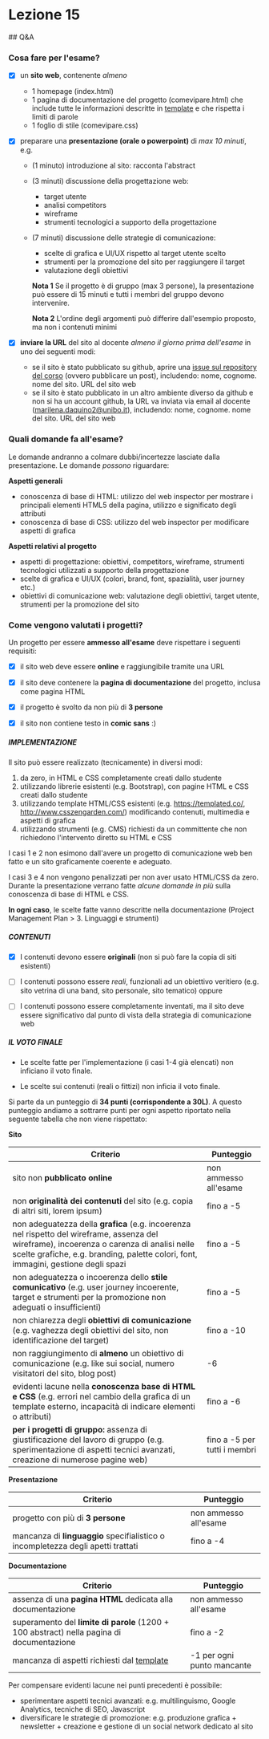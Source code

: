 # Lezione 15

## Q&A

### Cosa fare per l'esame?

 - [x] un **sito web**, contenente _almeno_
    * 1 homepage (index.html)
    * 1 pagina di documentazione del progetto (comevipare.html) che
    include tutte le informazioni descritte in [template](../template_documentazione.md) e che rispetta i limiti di parole
    * 1 foglio di stile (comevipare.css)

 - [x] preparare una **presentazione (orale o powerpoint)** di _max 10 minuti_, e.g.
    * (1 minuto) introduzione al sito: racconta l'abstract
    * (3 minuti) discussione della progettazione web:
      * target utente
      * analisi competitors
      * wireframe
      * strumenti tecnologici a supporto della progettazione
    * (7 minuti) discussione delle strategie di comunicazione:
      * scelte di grafica e UI/UX rispetto al target utente scelto
      * strumenti per la promozione del sito per raggiungere il target
      * valutazione degli obiettivi

      **Nota 1** Se il progetto è di gruppo (max 3 persone), la presentazione può essere di 15 minuti e tutti i membri del gruppo devono intervenire.

      **Nota 2** L'ordine degli argomenti può differire dall'esempio proposto, ma non i contenuti minimi

 - [x] **inviare la URL** del sito al docente _almeno il giorno prima dell'esame_ in uno dei seguenti modi:
    * se il sito è stato pubblicato su github, aprire una
    [issue sul repository del corso](https://github.com/marilenadaquino/informatica-umanistica/issues) (ovvero pubblicare un post), includendo: nome, cognome. nome del sito. URL del sito web
    * se il sito è stato pubblicato in un altro ambiente diverso da github e non si ha un account github, la URL va inviata via email al docente (marilena.daquino2@unibo.it), includendo: nome, cognome. nome del sito. URL del sito web



### Quali domande fa all'esame?

Le domande andranno a colmare dubbi/incertezze lasciate dalla presentazione. Le domande _possono_ riguardare:

**Aspetti generali**

 * conoscenza di base di HTML: utilizzo del web inspector per mostrare i principali elementi HTML5 della pagina, utilizzo e significato degli attributi
 * conoscenza di base di CSS: utilizzo del web inspector per modificare aspetti di grafica

**Aspetti relativi al progetto**

 * aspetti di progettazione: obiettivi, competitors, wireframe, strumenti tecnologici utilizzati a supporto della progettazione
 * scelte di grafica e UI/UX (colori, brand, font, spazialità, user journey etc.)
 * obiettivi di comunicazione web: valutazione degli obiettivi, target utente, strumenti per la promozione del sito

### Come vengono valutati i progetti?

Un progetto per essere **ammesso all'esame** deve rispettare i seguenti requisiti:

 - [x] il sito web deve essere **online** e raggiungibile tramite una URL
 - [x] il sito deve contenere la **pagina di documentazione** del progetto, inclusa come pagina HTML
 - [x] il progetto è svolto da non più di **3 persone**
 - [x] il sito non contiene testo in **comic sans** :)


##### IMPLEMENTAZIONE
Il sito può essere realizzato (tecnicamente) in diversi modi:

 1. da zero, in HTML e CSS completamente creati dallo studente
 2. utilizzando librerie esistenti (e.g. Bootstrap), con pagine HTML e CSS creati dallo studente
 3. utilizzando template HTML/CSS esistenti (e.g. https://templated.co/, http://www.csszengarden.com/) modificando contenuti, multimedia e aspetti di grafica
 4. utilizzando strumenti (e.g. CMS) richiesti da un committente che non richiedono l'intervento diretto su HTML e CSS

I casi 1 e 2 non esimono dall'avere un progetto di comunicazione web ben fatto e un sito graficamente coerente e adeguato.

I casi 3 e 4 non vengono penalizzati per non aver usato HTML/CSS da zero. Durante la presentazione verrano fatte _alcune domande in più_ sulla conoscenza di base di HTML e CSS.

**In ogni caso**, le scelte fatte vanno descritte nella documentazione (Project Management Plan > 3. Linguaggi e strumenti)

##### CONTENUTI

 - [x] I contenuti devono essere **originali** (non si può fare la copia di siti esistenti)
 - [ ] I contenuti possono essere _reali_, funzionali ad un obiettivo veritiero (e.g. sito vetrina di una band, sito personale, sito tematico) oppure
 - [ ] I contenuti possono essere completamente inventati, ma il sito deve essere significativo dal punto di vista della strategia di comunicazione web


##### IL VOTO FINALE

 * Le scelte fatte per l'implementazione (i casi 1-4 già elencati) non inficiano il voto finale.

 * Le scelte sui contenuti (reali o fittizi) non inficia il voto finale.

Si parte da un punteggio di **34 punti (corrispondente a 30L)**.
A questo punteggio andiamo a sottrarre punti per ogni aspetto riportato nella seguente tabella che non viene rispettato:


**Sito**

| Criterio         | Punteggio |
| ------------------------------- | --------- |
| sito non **pubblicato online** | non ammesso all'esame|
| non **originalità dei contenuti** del sito (e.g. copia di altri siti, lorem ipsum)   | fino a -5         |
| non adeguatezza della **grafica** (e.g. incoerenza nel rispetto del wireframe, assenza del wireframe), incoerenza o carenza di analisi nelle scelte grafiche, e.g. branding, palette colori, font, immagini, gestione degli spazi     | fino a -5         |
| non adeguatezza o incoerenza dello **stile comunicativo** (e.g. user journey incoerente, target e strumenti per la promozione non adeguati o insufficienti)     | fino a -5         |
| non chiarezza degli **obiettivi di comunicazione** (e.g. vaghezza degli obiettivi del sito, non identificazione del target) | fino a -10 |
| non raggiungimento di **almeno** un obiettivo di comunicazione (e.g. like sui social, numero visitatori del sito, blog post)| -6 |
| evidenti lacune nella **conoscenza base di HTML e CSS** (e.g. errori nel cambio della grafica di un template esterno, incapacità di indicare elementi o attributi) | fino a -6 |
| **per i progetti di gruppo:** assenza di giustificazione del lavoro di gruppo (e.g. sperimentazione di aspetti tecnici avanzati, creazione di numerose pagine web) | fino a -5 per tutti i membri |

**Presentazione**

| Criterio         | Punteggio |
| ------------------------------- | --------- |
| progetto con più di **3 persone** | non ammesso all'esame |
| mancanza di **linguaggio** specifialistico o incompletezza degli apetti trattati | fino a -4 |

**Documentazione**

| Criterio         | Punteggio |
| ------------------------------- | --------- |
| assenza di una **pagina HTML** dedicata alla documentazione | non ammesso all'esame |
| superamento del **limite di parole** (1200 + 100 abstract) nella pagina di documentazione    | fino a -2         |
| mancanza di aspetti richiesti dal [template](../template_documentazione.md) | -1 per ogni punto mancante |


Per compensare evidenti lacune nei punti precedenti è possibile:

 * sperimentare aspetti tecnici avanzati: e.g. multilinguismo, Google Analytics, tecniche di SEO, Javascript
 * diversificare le strategie di promozione: e.g. produzione grafica + newsletter + creazione e gestione di un social network dedicato al sito
